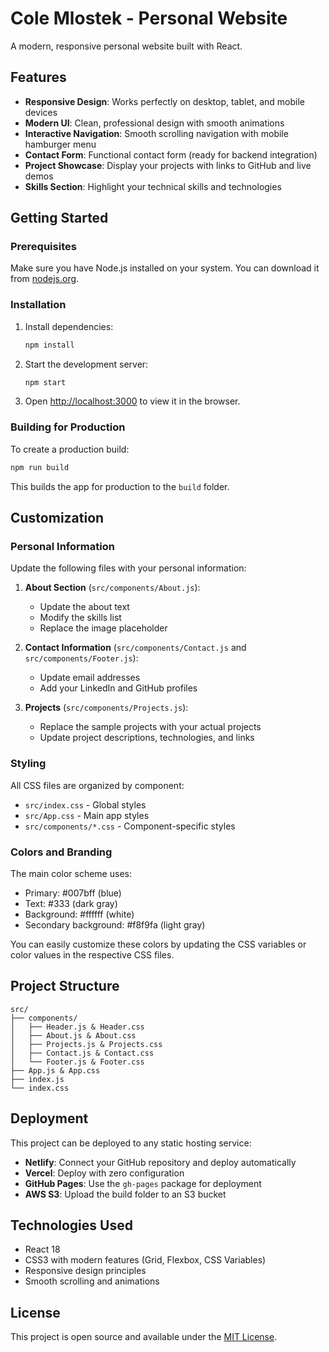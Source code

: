 # Cole Mlostek - Personal Website

A modern, responsive personal website built with React.

## Features

- **Responsive Design**: Works perfectly on desktop, tablet, and mobile devices
- **Modern UI**: Clean, professional design with smooth animations
- **Interactive Navigation**: Smooth scrolling navigation with mobile hamburger menu
- **Contact Form**: Functional contact form (ready for backend integration)
- **Project Showcase**: Display your projects with links to GitHub and live demos
- **Skills Section**: Highlight your technical skills and technologies

## Getting Started

### Prerequisites

Make sure you have Node.js installed on your system. You can download it from [nodejs.org](https://nodejs.org/).

### Installation

1. Install dependencies:
   ```bash
   npm install
   ```

2. Start the development server:
   ```bash
   npm start
   ```

3. Open [http://localhost:3000](http://localhost:3000) to view it in the browser.

### Building for Production

To create a production build:

```bash
npm run build
```

This builds the app for production to the `build` folder.

## Customization

### Personal Information

Update the following files with your personal information:

1. **About Section** (`src/components/About.js`):
   - Update the about text
   - Modify the skills list
   - Replace the image placeholder

2. **Contact Information** (`src/components/Contact.js` and `src/components/Footer.js`):
   - Update email addresses
   - Add your LinkedIn and GitHub profiles

3. **Projects** (`src/components/Projects.js`):
   - Replace the sample projects with your actual projects
   - Update project descriptions, technologies, and links

### Styling

All CSS files are organized by component:
- `src/index.css` - Global styles
- `src/App.css` - Main app styles
- `src/components/*.css` - Component-specific styles

### Colors and Branding

The main color scheme uses:
- Primary: #007bff (blue)
- Text: #333 (dark gray)
- Background: #ffffff (white)
- Secondary background: #f8f9fa (light gray)

You can easily customize these colors by updating the CSS variables or color values in the respective CSS files.

## Project Structure

```
src/
├── components/
│   ├── Header.js & Header.css
│   ├── About.js & About.css
│   ├── Projects.js & Projects.css
│   ├── Contact.js & Contact.css
│   └── Footer.js & Footer.css
├── App.js & App.css
├── index.js
└── index.css
```

## Deployment

This project can be deployed to any static hosting service:

- **Netlify**: Connect your GitHub repository and deploy automatically
- **Vercel**: Deploy with zero configuration
- **GitHub Pages**: Use the `gh-pages` package for deployment
- **AWS S3**: Upload the build folder to an S3 bucket

## Technologies Used

- React 18
- CSS3 with modern features (Grid, Flexbox, CSS Variables)
- Responsive design principles
- Smooth scrolling and animations

## License

This project is open source and available under the [MIT License](LICENSE).
